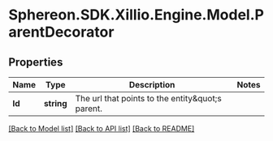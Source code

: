 # Sphereon.SDK.Xillio.Engine.Model.ParentDecorator
## Properties

Name | Type | Description | Notes
------------ | ------------- | ------------- | -------------
**Id** | **string** | The url that points to the entity\&quot;s parent. | 

[[Back to Model list]](../README.md#documentation-for-models) [[Back to API list]](../README.md#documentation-for-api-endpoints) [[Back to README]](../README.md)

